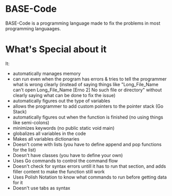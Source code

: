 # BASE-Code
BASE-Code is a programming language made to fix the problems in most programming languaages. 
# What's Special about it
It:
  - automatically manages memory
  - can run even when the program has errors & tries to tell the programmer what is wrong clearly (instead of saying things like "Long_File_Name can't open Long_File_Name [Erno 2] No such file or directory" without clearly saying what can be done to fix the issue)
  - automatically figures out the type of variables
  - allows the programmer to add custom pointers to the pointer stack (Go Stack)
  - automatically figures out when the function is finished (no using things like semi-colons)
  - minimizes keywords (no public static void main)
  - globalizes all variables in the code
  - Makes all variables dictionaries
  - Doesn't come with lists (you have to define append and pop functions for the list)
  - Doesn't have classes (you have to define your own)
  - Uses Go commands to control the command flow
  - Doesn't check for syntax errors untill it has to run that section, and adds filler content to make the function still work
  - Uses Polish Notation to know what commands to run before getting data for it
  - Doesn't use tabs as syntax
